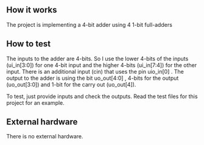 <!---

This file is used to generate your project datasheet. Please fill in the information below and delete any unused
sections.

You can also include images in this folder and reference them in the markdown. Each image must be less than
512 kb in size, and the combined size of all images must be less than 1 MB.
-->

## How it works

The project is implementing a 4-bit adder using 4 1-bit full-adders

## How to test

The inputs to the adder are 4-bits. So I use the lower 4-bits of the inputs (ui_in[3:0])
for one 4-bit input and the higher 4-bits (ui_in[7:4]) for the other input.
There is an additional input (cin) that uses the pin uio_in[0] .
The output to the adder is using the bit uo_out[4:0] , 4-bits for the output (uo_out[3:0])
and 1-bit for the carry out (uo_out[4]).

To test, just provide inputs and check the outputs. Read the test files for this
project for an example.


## External hardware
There is no external hardware.
